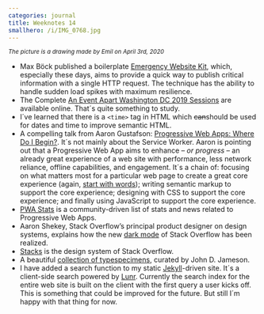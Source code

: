 ```yaml
---
categories: journal
title: Weeknotes 14
smallhero: /i/IMG_0768.jpg
---
```

*<small class="no-indent">The picture is a drawing made by Emil on April 3rd, 2020</small>*

- Max Böck published a boilerplate [Emergency Website Kit](https://mxb.dev/blog/emergency-website-kit/), which, especially these days, aims to provide a quick way to publish critical information with a single HTTP request. The technique has the ability to handle sudden load spikes with maximum resilience.
- The Complete [An Event Apart Washington DC 2019 Sessions](https://aneventapart.com/news/post/the-complete-aea-dc-2019-now-online) are available online. That´s quite something to study.
- I´ve learned that there is a <code>&lt;time&gt;</code> tag in HTML which <s>can</s>should be used for dates and time to improve semantic HTML.
- A compelling talk from Aaron Gustafson: [Progressive Web Apps: Where Do I Begin?](https://aneventapart.com/news/post/progressive-web-apps-where-do-i-begin-aea-video). It´s not mainly about the Service Worker. Aaron is pointing out that a Progressive Web App aims to enhance *– or progress –* an already great experience of a web site with performance, less network reliance, offline capabilities, and engagement. It´s a chain of: focusing on what matters most for a particular web page to create a great core experience (again, [start with words](https://justinjackson.ca/words.html)); writing semantic markup to support the core experience; designing with CSS to support the core experience; and finally using JavaScript to support the core experience.
- [PWA Stats](https://www.pwastats.com) is a community-driven list of stats and news related to Progressive Web Apps.
- Aaron Shekey, Stack Overflow’s principal product designer on design systems, explains how the new [dark mode](https://stackoverflow.blog/2020/03/31/building-dark-mode-on-stack-overflow/) of Stack Overflow has been realized.
- [Stacks](https://stackoverflow.design) is the design system of Stack Overflow.
- A beautiful [collection of typespecimens](https://typespecimens.io), curated by John D. Jameson.
- I have added a search function to my static [Jekyll](https://jekyllrb.com)-driven site. It´s a client-side search powered by [Lunr](https://lunrjs.com). Currently the search index for the entire web site is built on the client with the first query a user kicks off. This is something that could be improved for the future. But still I´m happy with that thing for now.


